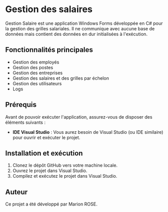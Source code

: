 # Gestion des salaires

Gestion Salaire est une application Windows Forms développée en C# pour la gestion des grilles salariales. Il ne communique avec aucune base de données mais contient des données en dur initialisées à l'exécution.

## Fonctionnalités principales

- Gestion des employés
- Gestion des postes
- Gestion des entreprises
- Gestion des salaires et des grilles par échelon
- Gestion des utilisateurs
- Logs

## Prérequis

Avant de pouvoir exécuter l'application, assurez-vous de disposer des éléments suivants :

- **IDE Visual Studio** : Vous aurez besoin de Visual Studio (ou IDE similaire) pour ouvrir et exécuter le projet.

## Installation et exécution

1. Clonez le dépôt GitHub vers votre machine locale.
2. Ouvrez le projet dans Visual Studio.
4. Compilez et exécutez le projet dans Visual Studio.

## Auteur

Ce projet a été développé par Marion ROSE.
